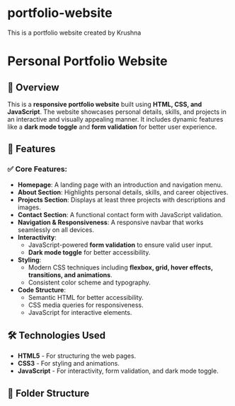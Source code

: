 # portfolio-website
This is a portfolio website created by Krushna
# Personal Portfolio Website

## 📌 Overview
This is a **responsive portfolio website** built using **HTML, CSS, and JavaScript**. The website showcases personal details, skills, and projects in an interactive and visually appealing manner. It includes dynamic features like a **dark mode toggle** and **form validation** for better user experience.

## 🚀 Features
### ✅ Core Features:
- **Homepage**: A landing page with an introduction and navigation menu.
- **About Section**: Highlights personal details, skills, and career objectives.
- **Projects Section**: Displays at least three projects with descriptions and images.
- **Contact Section**: A functional contact form with JavaScript validation.
- **Navigation & Responsiveness**: A responsive navbar that works seamlessly on all devices.
- **Interactivity**:
  - JavaScript-powered **form validation** to ensure valid user input.
  - **Dark mode toggle** for better accessibility.
- **Styling**:
  - Modern CSS techniques including **flexbox, grid, hover effects, transitions, and animations**.
  - Consistent color scheme and typography.
- **Code Structure**:
  - Semantic HTML for better accessibility.
  - CSS media queries for responsiveness.
  - JavaScript for interactive elements.

## 🛠️ Technologies Used
- **HTML5** - For structuring the web pages.
- **CSS3** - For styling and animations.
- **JavaScript** - For interactivity, form validation, and dark mode toggle.

## 📂 Folder Structure
